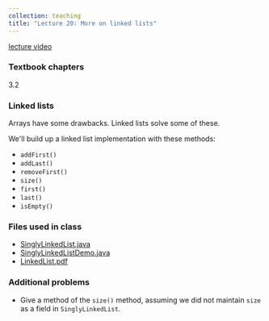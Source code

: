 ```yaml
---
collection: teaching
title: "Lecture 20: More on linked lists"
---
```


[lecture video](https://youtu.be/66t1UkBGEdY)

### Textbook chapters
3.2

### Linked lists

Arrays have some drawbacks. Linked lists solve some of these.

We'll build up a linked list implementation with these methods:
* `addFirst()`
* `addLast()`
* `removeFirst()`
* `size()`
* `first()`
* `last()`
* `isEmpty()`


### Files used in class
* [SinglyLinkedList.java](https://lgw2.github.io/teaching/csci132-fall-2022/lectures/SinglyLinkedList.java)
* [SinglyLinkedListDemo.java](https://lgw2.github.io/teaching/csci132-fall-2022/lectures/SinglyLinkedListDemo.java)
* [LinkedList.pdf](https://lgw2.github.io/teaching/csci132-fall-2022/lectures/LinkedList.pdf)

### Additional problems
* Give a method of the `size()` method, assuming we did not maintain `size` as
	a field in `SinglyLinkedList`.
